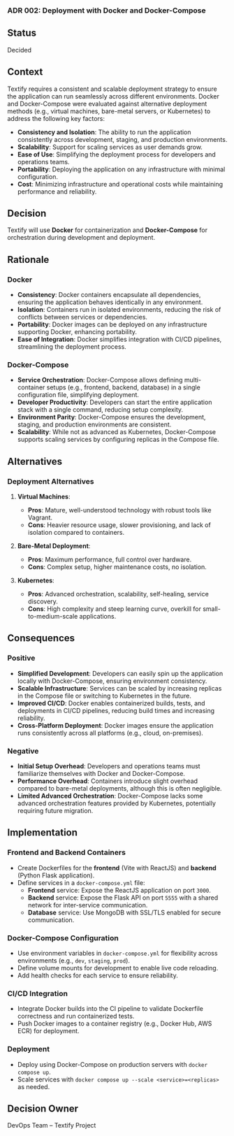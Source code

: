 ### ADR 002: Deployment with Docker and Docker-Compose

## Status
Decided

## Context
Textify requires a consistent and scalable deployment strategy to ensure the application can run seamlessly across different environments. Docker and Docker-Compose were evaluated against alternative deployment methods (e.g., virtual machines, bare-metal servers, or Kubernetes) to address the following key factors:

- **Consistency and Isolation**: The ability to run the application consistently across development, staging, and production environments.
- **Scalability**: Support for scaling services as user demands grow.
- **Ease of Use**: Simplifying the deployment process for developers and operations teams.
- **Portability**: Deploying the application on any infrastructure with minimal configuration.
- **Cost**: Minimizing infrastructure and operational costs while maintaining performance and reliability.

## Decision
Textify will use **Docker** for containerization and **Docker-Compose** for orchestration during development and deployment.

## Rationale

### **Docker**
- **Consistency**: Docker containers encapsulate all dependencies, ensuring the application behaves identically in any environment.
- **Isolation**: Containers run in isolated environments, reducing the risk of conflicts between services or dependencies.
- **Portability**: Docker images can be deployed on any infrastructure supporting Docker, enhancing portability.
- **Ease of Integration**: Docker simplifies integration with CI/CD pipelines, streamlining the deployment process.

### **Docker-Compose**
- **Service Orchestration**: Docker-Compose allows defining multi-container setups (e.g., frontend, backend, database) in a single configuration file, simplifying deployment.
- **Developer Productivity**: Developers can start the entire application stack with a single command, reducing setup complexity.
- **Environment Parity**: Docker-Compose ensures the development, staging, and production environments are consistent.
- **Scalability**: While not as advanced as Kubernetes, Docker-Compose supports scaling services by configuring replicas in the Compose file.

## Alternatives

### **Deployment Alternatives**
1. **Virtual Machines**:
   - **Pros**: Mature, well-understood technology with robust tools like Vagrant.
   - **Cons**: Heavier resource usage, slower provisioning, and lack of isolation compared to containers.

2. **Bare-Metal Deployment**:
   - **Pros**: Maximum performance, full control over hardware.
   - **Cons**: Complex setup, higher maintenance costs, no isolation.

3. **Kubernetes**:
   - **Pros**: Advanced orchestration, scalability, self-healing, service discovery.
   - **Cons**: High complexity and steep learning curve, overkill for small-to-medium-scale applications.

## Consequences

### **Positive**
- **Simplified Development**: Developers can easily spin up the application locally with Docker-Compose, ensuring environment consistency.
- **Scalable Infrastructure**: Services can be scaled by increasing replicas in the Compose file or switching to Kubernetes in the future.
- **Improved CI/CD**: Docker enables containerized builds, tests, and deployments in CI/CD pipelines, reducing build times and increasing reliability.
- **Cross-Platform Deployment**: Docker images ensure the application runs consistently across all platforms (e.g., cloud, on-premises).

### **Negative**
- **Initial Setup Overhead**: Developers and operations teams must familiarize themselves with Docker and Docker-Compose.
- **Performance Overhead**: Containers introduce slight overhead compared to bare-metal deployments, although this is often negligible.
- **Limited Advanced Orchestration**: Docker-Compose lacks some advanced orchestration features provided by Kubernetes, potentially requiring future migration.

## Implementation

### **Frontend and Backend Containers**
- Create Dockerfiles for the **frontend** (Vite with ReactJS) and **backend** (Python Flask application).
- Define services in a `docker-compose.yml` file:
  - **Frontend** service: Expose the ReactJS application on port `3000`.
  - **Backend** service: Expose the Flask API on port `5555` with a shared network for inter-service communication.
  - **Database** service: Use MongoDB with SSL/TLS enabled for secure communication.

### **Docker-Compose Configuration**
- Use environment variables in `docker-compose.yml` for flexibility across environments (e.g., `dev`, `staging`, `prod`).
- Define volume mounts for development to enable live code reloading.
- Add health checks for each service to ensure reliability.

### **CI/CD Integration**
- Integrate Docker builds into the CI pipeline to validate Dockerfile correctness and run containerized tests.
- Push Docker images to a container registry (e.g., Docker Hub, AWS ECR) for deployment.

### **Deployment**
- Deploy using Docker-Compose on production servers with `docker compose up`.
- Scale services with `docker compose up --scale <service>=<replicas>` as needed.

## Decision Owner
DevOps Team – Textify Project
